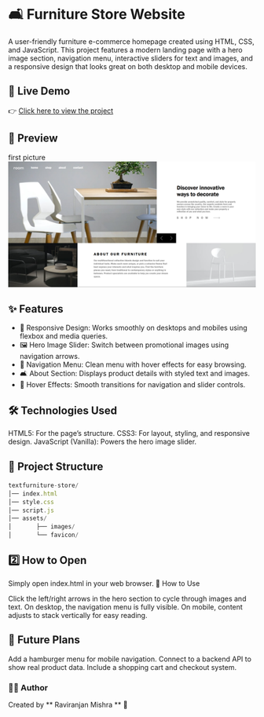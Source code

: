 # 🛋️ Furniture Store Website

A user-friendly furniture e-commerce homepage created using HTML, CSS, and JavaScript. This project features a modern landing page with a hero image section, navigation menu, interactive sliders for text and images, and a responsive design that looks great on both desktop and mobile devices.
## 🚀 Live Demo

👉 [Click here to view the project](https://raviranjanmishra01.github.io/html_css_projects/01-home-page-master)
## 📸 Preview
first picture  
![](./assets/Screenshot%202025-09-01%20152322.png)
## ✨ Features

- 📱 Responsive Design: Works smoothly on desktops and mobiles using flexbox and media queries.
- 🖼️ Hero Image Slider: Switch between promotional images using navigation arrows.
- 📑 Navigation Menu: Clean menu with hover effects for easy browsing.
- 🛋️ About Section: Displays product details with styled text and images.
- 🎨 Hover Effects: Smooth transitions for navigation and slider controls.

## 🛠️ Technologies Used

HTML5: For the page’s structure.
CSS3: For layout, styling, and responsive design.
JavaScript (Vanilla): Powers the hero image slider.

## 📂 Project Structure
```js
textfurniture-store/
│── index.html         
│── style.css           
│── script.js           
│── assets/
│       ├── images/     
│       └── favicon/  
```  
## 2️⃣ How to Open
Simply open index.html in your web browser.
📖 How to Use

Click the left/right arrows in the hero section to cycle through images and text.
On desktop, the navigation menu is fully visible.
On mobile, content adjusts to stack vertically for easy reading.

## 📌 Future Plans

Add a hamburger menu for mobile navigation.
Connect to a backend API to show real product data.
Include a shopping cart and checkout system.

### 👨‍💻 Author
Created by ** Raviranjan Mishra **  🚀